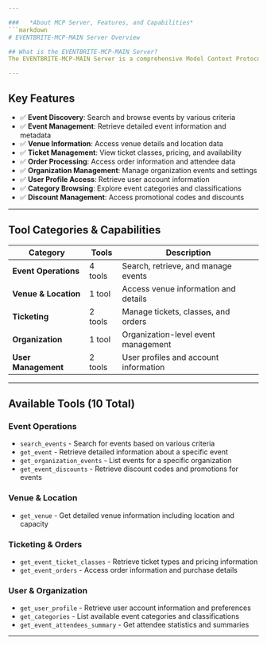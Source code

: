 ```yaml
---

###   *About MCP Server, Features, and Capabilities*
```markdown
# EVENTBRITE-MCP-MAIN Server Overview

## What is the EVENTBRITE-MCP-MAIN Server?
The EVENTBRITE-MCP-MAIN Server is a comprehensive Model Context Protocol server that enables AI assistants to interact with the Eventbrite API for event management, discovery, and analysis.

---
```


## Key Features
- ✅ **Event Discovery**: Search and browse events by various criteria
- ✅ **Event Management**: Retrieve detailed event information and metadata
- ✅ **Venue Information**: Access venue details and location data
- ✅ **Ticket Management**: View ticket classes, pricing, and availability
- ✅ **Order Processing**: Access order information and attendee data
- ✅ **Organization Management**: Manage organization events and settings
- ✅ **User Profile Access**: Retrieve user account information
- ✅ **Category Browsing**: Explore event categories and classifications
- ✅ **Discount Management**: Access promotional codes and discounts

---

## Tool Categories & Capabilities
| Category | Tools | Description |
|----------|-------|-------------|
| **Event Operations** | 4 tools | Search, retrieve, and manage events |
| **Venue & Location** | 1 tool | Access venue information and details |
| **Ticketing** | 2 tools | Manage tickets, classes, and orders |
| **Organization** | 1 tool | Organization-level event management |
| **User Management** | 2 tools | User profiles and account information |

---

## Available Tools (10 Total)

### Event Operations
- `search_events` - Search for events based on various criteria
- `get_event` - Retrieve detailed information about a specific event
- `get_organization_events` - List events for a specific organization
- `get_event_discounts` - Retrieve discount codes and promotions for events

### Venue & Location
- `get_venue` - Get detailed venue information including location and capacity

### Ticketing & Orders
- `get_event_ticket_classes` - Retrieve ticket types and pricing information
- `get_event_orders` - Access order information and purchase details

### User & Organization
- `get_user_profile` - Retrieve user account information and preferences
- `get_categories` - List available event categories and classifications
- `get_event_attendees_summary` - Get attendee statistics and summaries

---
